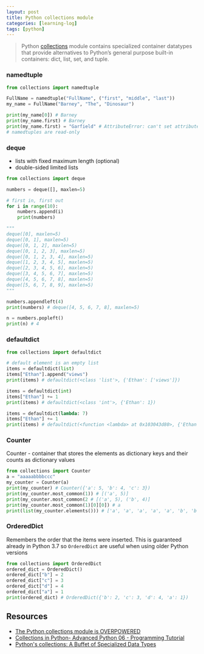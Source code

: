 ```yaml
---
layout: post
title: Python collections module
categories: [learning-log]
tags: [python]
---
```


> Python [collections](https://docs.python.org/3/library/collections.html#module-collections) module contains specialized container datatypes that provide alternatives to Python’s general purpose built-in containers: dict, list, set, and tuple.

### namedtuple

```python
from collections import namedtuple

FullName = namedtuple("FullName", ("first", "middle", "last"))
my_name = FullName("Barney", "The", "Dinosaur")

print(my_name[0]) # Barney
print(my_name.first) # Barney
print(my_name.first) = "Garfield" # AttributeError: can't set attribute
# namedtuples are read-only
```

### deque
- lists with fixed maximum length (optional)
- double-sided limited lists

```python
from collections import deque

numbers = deque([], maxlen=5)

# first in, first out
for i in range(10):
	numbers.append(i)
	print(numbers)

"""
deque([0], maxlen=5)
deque([0, 1], maxlen=5)
deque([0, 1, 2], maxlen=5)
deque([0, 1, 2, 3], maxlen=5)
deque([0, 1, 2, 3, 4], maxlen=5)
deque([1, 2, 3, 4, 5], maxlen=5)
deque([2, 3, 4, 5, 6], maxlen=5)
deque([3, 4, 5, 6, 7], maxlen=5)
deque([4, 5, 6, 7, 8], maxlen=5)
deque([5, 6, 7, 8, 9], maxlen=5)
"""

numbers.appendleft(4)
print(numbers) # deque([4, 5, 6, 7, 8], maxlen=5)

n = numbers.popleft()
print(n) # 4 
```


### defaultdict

```python
from collections import defaultdict

# default element is an empty list
items = defaultdict(list)
items["Ethan"].append("views")
print(items) # defaultdict(<class 'list'>, {'Ethan': ['views']})

items = defaultdict(int)
items["Ethan"] += 1
print(items) # defaultdict(<class 'int'>, {'Ethan': 1})

items = defaultdict(lambda: 7)
items["Ethan"] += 1
print(items) # defaultdict(<function <lambda> at 0x103043d80>, {'Ethan': 8})

```

### Counter
Counter - container that stores the elements as dictionary keys and their counts as dictionary values

```python
from collections import Counter
a = "aaaaabbbbccc"
my_counter = Counter(a)
print(my_counter) # Counter({'a': 5, 'b': 4, 'c': 3})
print(my_counter.most_common(1)) # [('a', 5)]
print(my_counter.most_common(2 # [('a', 5), ('b', 4)]
print(my_counter.most_common(1)[0][0]) # a
print(list(my_counter.elements())) # ['a', 'a', 'a', 'a', 'a', 'b', 'b', 'b', 'b', 'c', 'c', 'c']
```

### OrderedDict
Remembers the order that the items were inserted. This is guaranteed already in Python 3.7 so `OrderedDict` are useful when using older Python versions

```python
from collections import OrderedDict
ordered_dict = OrderedDict()
ordered_dict["b"] = 2
ordered_dict["c"] = 3
ordered_dict["d"] = 4
ordered_dict["a"] = 1
print(ordered_dict) # OrderedDict({'b': 2, 'c': 3, 'd': 4, 'a': 1})
```


## Resources
- [The Python collections module is OVERPOWERED](https://www.youtube.com/watch?v=pn0QnQv1Q8w)
- [Collections in Python- Advanced Python 06 - Programming Tutorial](https://www.youtube.com/watch?v=UdcPhnNjSEw&t=3s)
- [Python's collections: A Buffet of Specialized Data Types](https://realpython.com/python-collections-module/)